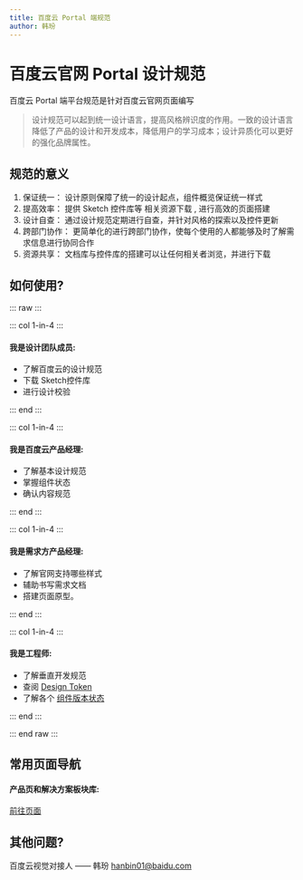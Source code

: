 ```yaml
---
title: 百度云 Portal 端规范
author: 韩玢
---
```


# 百度云官网 Portal 设计规范


百度云 Portal 端平台规范是针对百度云官网页面编写

>设计规范可以起到统一设计语言，提高风格辨识度的作用。一致的设计语言降低了产品的设计和开发成本，降低用户的学习成本；设计异质化可以更好的强化品牌属性。

## 规范的意义

1. 保证统一： 设计原则保障了统一的设计起点，组件概览保证统一样式
2. 提高效率： 提供 Sketch 控件库等 相关资源下载 , 进行高效的页面搭建
3. 设计自查： 通过设计规范定期进行自查，并针对风格的探索以及控件更新
4. 跨部门协作： 更简单化的进行跨部门协作，使每个使用的人都能够及时了解需求信息进行协同合作
5. 资源共享： 文档库与控件库的搭建可以让任何相关者浏览，并进行下载



## 如何使用?

::: raw :::

::: col 1-in-4 :::

#### 我是设计团队成员:

- 了解百度云的设计规范
- 下载 Sketch控件库 
- 进行设计校验

::: end :::

::: col 1-in-4 :::

#### 我是百度云产品经理:

- 了解基本设计规范
- 掌握组件状态
- 确认内容规范

::: end :::


::: col 1-in-4 :::

#### 我是需求方产品经理:

- 了解官网支持哪些样式
- 辅助书写需求文档
- 搭建页面原型。

::: end :::

::: col 1-in-4 :::

#### 我是工程师:

- 了解垂直开发规范
- 查阅 [Design Token](./others/designtoken.html)
- 了解各个 [组件版本状态](./others/cms.html)

::: end :::

::: end raw :::

## 常用页面导航

#### 产品页和解决方案板块库:

[前往页面](./cms/section.html)

## 其他问题?

百度云视觉对接人 —— 韩玢 <hanbin01@baidu.com> 

